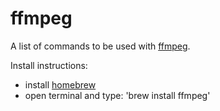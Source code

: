 # ffmpeg

A list of commands to be used with [ffmpeg](https://ffmpeg.org/). 

Install instructions:
- install [homebrew](http://brew.sh/)
- open terminal and type: 'brew install ffmpeg'
